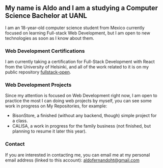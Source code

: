 <!--
**aldoht/aldoht** is a ✨ _special_ ✨ repository because its `README.md` (this file) appears on your GitHub profile.
-->
## My name is Aldo and I am a studying a Computer Science Bachelor at UANL

I am an 18-year-old computer science student from Mexico currently focused on learning Full-stack Web Development, but I am open to new technologies as soon as I know about them.

### Web Development Certifications

I am currently taking a certification for Full-Stack Development with React from the University of Helsinki, and all of the work related to it is on my public repository [fullstack-open](https://github.com/aldoht/fullstack-open).

### Web Development Projects

Since my attention is focused on Web Development right now, I am open to practice the most I can doing web projects by myself, you can see some work in progress on My Repositories, for example:
- BisonStore, a finished (without any backend, though) simple project for a class.
- CALISA, a work in progress for the family business (not finished, but planning to resume it later this year).

### Contact

If you are interested in contacting me, you can email me at my personal email address (linked to this account): aldofernandoht@gmail.com
